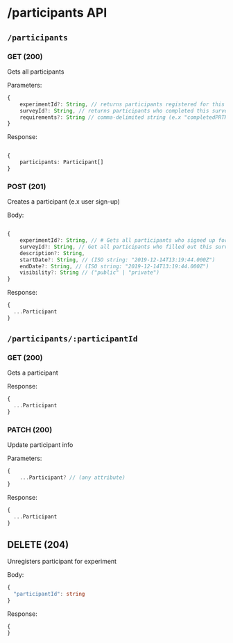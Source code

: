 # /participants API

## `/participants`

### GET (200)

Gets all participants

Parameters:

```ts
{
    experimentId?: String, // returns participants registered for this experiment
    surveyId?: String, // returns participants who completed this survey
    requirements?: String // comma-delimited string (e.x "completedPRTK=false,knownWordCount=559")
}
```

Response:

```ts

{
    participants: Participant[]
}

```

### POST (201)

Creates a participant (e.x user sign-up)

Body:

```ts

{
    experimentId?: String, // # Gets all participants who signed up for this experiment
    surveyId?: String, // Get all participants who filled out this survey
    description?: String,
    startDate?: String, // (ISO string: "2019-12-14T13:19:44.000Z")
    endDate?: String, // (ISO string: "2019-12-14T13:19:44.000Z")
    visibility?: String // ("public" | "private")
}

```

Response:

```ts
{
  ...Participant
}
```

## `/participants/:participantId`

### GET (200)

Gets a participant

Response:

```ts
{
  ...Participant
}
```

### PATCH (200)

Update participant info

Parameters:

```ts
{
    ...Participant? // (any attribute)
}
```

Response:

```ts
{
  ...Participant
}
```

## DELETE (204)

Unregisters participant for experiment

Body:

```ts
{
  "participantId": string
}
```

Response:

```ts
{
}
```